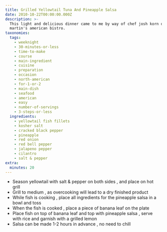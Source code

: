```yaml
---
title: Grilled Yellowtail Tuna And Pineapple Salsa
date: 2010-10-22T00:00:00.000Z
description: >-
  This light and delicious dinner came to me by way of chef josh korn of paul
  martin's american bistro.
taxonomies:
  tags:
    - weeknight
    - 30-minutes-or-less
    - time-to-make
    - course
    - main-ingredient
    - cuisine
    - preparation
    - occasion
    - north-american
    - for-1-or-2
    - main-dish
    - seafood
    - american
    - easy
    - number-of-servings
    - 3-steps-or-less
  ingredients:
    - yellowtail fish fillets
    - kosher salt
    - cracked black pepper
    - pineapple
    - red onion
    - red bell pepper
    - jalapeno pepper
    - cilantro
    - salt & pepper
extra:
  minutes: 20
---
```

 - Season yellowtail with salt & pepper on both sides , and place on hot grill
 - Grill to medium , as overcooking will lead to a dry finished product
 - While fish is cooking , place all ingredients for the pineapple salsa in a bowl and toss
 - When the fish is cooked , place a piece of banana leaf on the plate
 - Place fish on top of banana leaf and top with pineapple salsa , serve with rice and garnish with a grilled lemon
 - Salsa can be made 1-2 hours in advance , no need to chill
